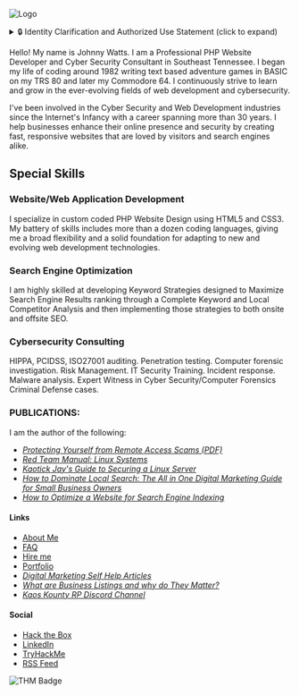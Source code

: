 ![Logo](https://kdgwebsolutions.com/assets/img/johnny-watts-web-developer-athens-tn-portfolio.png)

<details>
<summary>🔒 Identity Clarification and Authorized Use Statement (click to expand)</summary>

## Identity Clarification and Authorized Use Statement  
**Issued by: Johnny Watts (aka. "Kaotick Jay", "kaotickj", "DJ Kaotick Jay")**  
**Date: May 16, 2025**

I, KaotickJ, also known as Kaotick Jay in professional cybersecurity circles and DJ Kaotick Jay in music and artistic communities, am making this statement to clearly define the boundaries of my personal brand, online identity, and professional representation.

✅ Authorized Names / Handles

The following identifiers are official and used by me across various domains, including cybersecurity, digital publishing, red team engagements, musical forums, and professional networking:

    KaotickJ (preferred short username/screenname)
    
    Kaotick Jay (preferred professional alias used for authorship and public engagements)
    
    DJ Kaotick Jay (used in music and creative arts communities)

These aliases may appear on content I have authored, music I have produced, social platforms I use, or professional accounts I maintain. All uses are within my full authorization.

❌ Unauthorized and Impersonated Variants

Any name or handle beginning with the string:

    "kaotic" (with a "c") rather than "kaotick" (with a "k")

is not me, does not represent my identity, and may constitute a case of unauthorized impersonation or misuse of my brand.

Examples include (but are not limited to):

    kaoticjay
    
    kaotic_j
    
    djkaoticjay

    Any similar spelling variation attempting to resemble KaotickJ or DJ Kaotick Jay

If you encounter such names misrepresenting themselves as me, I ask that you report them immediately to the platform in question. Impersonation of a cybersecurity professional or DJ with a recognized digital and authorial footprint can have legal ramifications, especially if misleading, defamatory, or abusive behavior is involved.

📢 Public & Legal Use

This statement may be used:

    As a reference in verifying my online or professional identity
    
    To dispute false claims or impersonation
    
    In DMCA takedown notices, platform reports, and cease-and-desist demands
    
    To clarify brand ownership and authorship in content attribution disputes

For verification or inquiries regarding the authenticity of any account or publication bearing my name, I can be contacted through verified channels upon request.
Signed,

Johnnys Watts, aka, "Kaotick Jay", "kaotickj", "DJ Kaotick Jay"
Cybersecurity Professional | Red Team Expert | Author | DJ Kaotick Jay

</details>

Hello! My name is Johnny Watts. I am a Professional PHP Website Developer and Cyber Security Consultant in Southeast Tennessee. I began my life of coding around 1982 writing text based adventure games in BASIC on my TRS 80 and later my Commodore 64. I continuously strive to learn and grow in the ever-evolving fields of web development and cybersecurity.    

I've been involved in the Cyber Security and Web Development industries since the Internet's Infancy with a career spanning more than 30 years. I help businesses enhance their online presence and security by creating fast, responsive websites that are loved by visitors and search engines alike.

Special Skills
--------------

### **Website/Web Application Development**

I specialize in custom coded PHP Website Design using HTML5 and CSS3. My battery of skills includes more than a dozen coding languages, giving me a broad flexibility and a solid foundation for adapting to new and evolving web development technologies.  

### **Search Engine Optimization**

I am highly skilled at developing Keyword Strategies designed to Maximize Search Engine Results ranking through a Complete Keyword and Local Competitor Analysis and then implementing those strategies to both onsite and offsite SEO. 
### **Cybersecurity Consulting**

HIPPA, PCIDSS, ISO27001 auditing. Penetration testing. Computer forensic investigation. Risk Management. IT Security Training. Incident response. Malware analysis. Expert Witness in Cyber Security/Computer Forensics Criminal Defense cases.  

### **PUBLICATIONS**: ###
I am the author of the following:
*   [_Protecting Yourself from Remote Access Scams (PDF)_](https://kdgwebsolutions.com/Protecting-Yourself-from-Remote-Access-Scams.pdf) 
*   [_Red Team Manual: Linux Systems_](https://kdgwebsolutions.com/Red-Team-Manual-Linux-Systems.pdf)
*   [_Kaotick Jay's Guide to Securing a Linux Server_](https://kdgwebsolutions.com/Kaotick-Jays-Guide-to-Securing-a-Linux-Server.pdf)
*   [_How to Dominate Local Search: The All in One Digital Marketing Guide for Small Business Owners_](https://kdgwebsolutions.com/How-to-Dominate-Local-Search.pdf)
*   [_How to Optimize a Website for Search Engine Indexing_](https://kdgwebsolutions.com/how-to-optimize-a-website-for-search-engine-indexing.pdf)

#### **Links** ####
*   [About Me](https://kdgwebsolutions.com/about-me)
*   [FAQ](https://kdgwebsolutions.com/frequently-asked-questions)
*   [Hire me](https://kdgwebsolutions.com/hire-a-professional-web-designer-athens-tn)
*   [Portfolio](https://kdgwebsolutions.com/portfolio)
*   [_Digital Marketing Self Help Articles_](https://kdgwebsolutions.com/digital-marketing-self-help-articles)
*   [_What are Business Listings and why do They Matter?_](https://kdgwebsolutions.com/what-are-business-listings-and-why-do-they-matter)
*   [_Kaos Kounty RP Discord Channel_](https://discord.gg/sRraDxN5)
#### **Social** ####
*   [Hack the Box](https://app.hackthebox.com/profile/476578)
*   [LinkedIn](https://www.linkedin.com/in/johnny-watts-695751125/)
*   [TryHackMe](https://tryhackme.com/p/kaotickj)
*   [RSS Feed](https://kdgwebsolutions.com/feed.xml)

![THM Badge](https://tryhackme-badges.s3.amazonaws.com/kaotickj.png)

